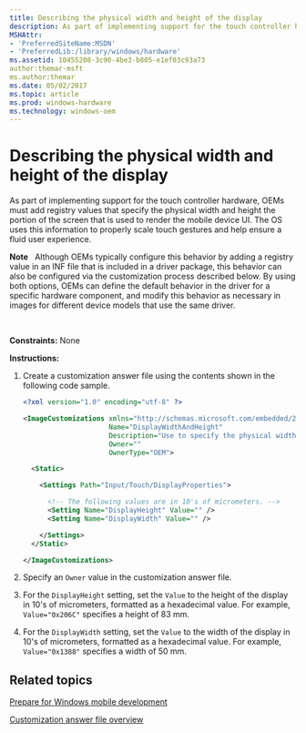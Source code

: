 ```yaml
---
title: Describing the physical width and height of the display
description: As part of implementing support for the touch controller hardware, OEMs must add registry values that specify the physical width and height the portion of the screen that is used to render the mobile device UI.
MSHAttr:
- 'PreferredSiteName:MSDN'
- 'PreferredLib:/library/windows/hardware'
ms.assetid: 10455208-3c90-4be3-b805-e1ef03c93a73
author:themar-msft
ms.author:themar
ms.date: 05/02/2017
ms.topic: article
ms.prod: windows-hardware
ms.technology: windows-oem
---
```


# Describing the physical width and height of the display


As part of implementing support for the touch controller hardware, OEMs must add registry values that specify the physical width and height the portion of the screen that is used to render the mobile device UI. The OS uses this information to properly scale touch gestures and help ensure a fluid user experience.

**Note**  
Although OEMs typically configure this behavior by adding a registry value in an INF file that is included in a driver package, this behavior can also be configured via the customization process described below. By using both options, OEMs can define the default behavior in the driver for a specific hardware component, and modify this behavior as necessary in images for different device models that use the same driver.

 

<a href="" id="constraints---none"></a>**Constraints:** None  

<a href="" id="instructions-"></a>**Instructions:**  
1.  Create a customization answer file using the contents shown in the following code sample.

    ```XML
    <?xml version="1.0" encoding="utf-8" ?>  

    <ImageCustomizations xmlns="http://schemas.microsoft.com/embedded/2004/10/ImageUpdate"  
                         Name="DisplayWidthAndHeight"  
                         Description="Use to specify the physical width and height the portion of the screen that is used to render the phone UI."  
                         Owner=""  
                         OwnerType="OEM"> 

      <Static>  

        <Settings Path="Input/Touch/DisplayProperties">  

          <!-- The following values are in 10's of micrometers. -->
          <Setting Name="DisplayHeight" Value="" />   
          <Setting Name="DisplayWidth" Value="" />   

        </Settings>  
      </Static>

    </ImageCustomizations>
    ```

2.  Specify an `Owner` value in the customization answer file.

3.  For the `DisplayHeight` setting, set the `Value` to the height of the display in 10's of micrometers, formatted as a hexadecimal value. For example, `Value="0x206C"` specifies a height of 83 mm.

4.  For the `DisplayWidth` setting, set the `Value` to the width of the display in 10's of micrometers, formatted as a hexadecimal value. For example, `Value="0x1388"` specifies a width of 50 mm.

## Related topics

[Prepare for Windows mobile development](https://docs.microsoft.com/en-us/windows-hardware/manufacture/mobile/preparing-for-windows-mobile-development)

[Customization answer file overview](https://docs.microsoft.com/en-us/windows-hardware/customize/mobile/mcsf/customization-answer-file)
